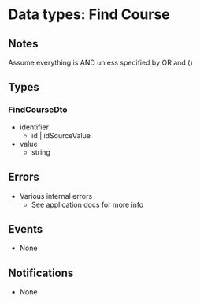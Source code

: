 # Data types: Find Course

## Notes

Assume everything is AND unless specified by OR and ()

## Types

### FindCourseDto

- identifier
  - id | idSourceValue
- value
  - string

## Errors

- Various internal errors
  - See application docs for more info

## Events

- None

## Notifications

- None
